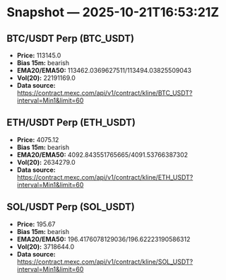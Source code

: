 # Snapshot — 2025-10-21T16:53:21Z

## BTC/USDT Perp (BTC_USDT)
- **Price:** 113145.0
- **Bias 15m:** bearish
- **EMA20/EMA50:** 113462.0369627511/113494.03825509043
- **Vol(20):** 22191169.0
- **Data source:** https://contract.mexc.com/api/v1/contract/kline/BTC_USDT?interval=Min1&limit=60

## ETH/USDT Perp (ETH_USDT)
- **Price:** 4075.12
- **Bias 15m:** bearish
- **EMA20/EMA50:** 4092.843551765665/4091.53766387302
- **Vol(20):** 2634279.0
- **Data source:** https://contract.mexc.com/api/v1/contract/kline/ETH_USDT?interval=Min1&limit=60

## SOL/USDT Perp (SOL_USDT)
- **Price:** 195.67
- **Bias 15m:** bearish
- **EMA20/EMA50:** 196.4176078129036/196.62223190586312
- **Vol(20):** 3718644.0
- **Data source:** https://contract.mexc.com/api/v1/contract/kline/SOL_USDT?interval=Min1&limit=60

